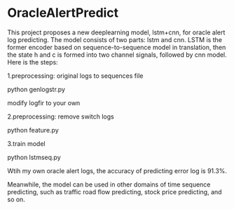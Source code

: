 # OracleAlertPredict
This project proposes a new deeplearning model, lstm+cnn, for oracle alert log predicting. The model consists of two parts: lstm and cnn. LSTM is the former encoder based on sequence-to-sequence model in translation, then the state h and c is formed into two channel signals, followed by cnn model. Here is the steps:


1.preprocessing: original logs to sequences file

python genlogstr.py

modify logfir to your own


2.preprocessing: remove switch logs

python feature.py


3.train model

python lstmseq.py


Wtih my own oracle alert logs, the accuracy of predicting error log is 91.3%.


Meanwhile, the model can be used in other domains of time sequence predicting, such as traffic road flow predicting, stock price predicting, and so on.

